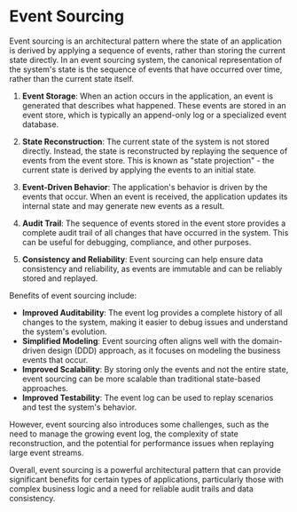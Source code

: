 # Event Sourcing

Event sourcing is an architectural pattern where the state of an application is derived by applying a sequence of events, rather than storing the current state directly. In an event sourcing system, the canonical representation of the system's state is the sequence of events that have occurred over time, rather than the current state itself.

1. **Event Storage**: When an action occurs in the application, an event is generated that describes what happened. These events are stored in an event store, which is typically an append-only log or a specialized event database.

2. **State Reconstruction**: The current state of the system is not stored directly. Instead, the state is reconstructed by replaying the sequence of events from the event store. This is known as "state projection" - the current state is derived by applying the events to an initial state.

3. **Event-Driven Behavior**: The application's behavior is driven by the events that occur. When an event is received, the application updates its internal state and may generate new events as a result.

4. **Audit Trail**: The sequence of events stored in the event store provides a complete audit trail of all changes that have occurred in the system. This can be useful for debugging, compliance, and other purposes.

5. **Consistency and Reliability**: Event sourcing can help ensure data consistency and reliability, as events are immutable and can be reliably stored and replayed.

Benefits of event sourcing include:

- **Improved Auditability**: The event log provides a complete history of all changes to the system, making it easier to debug issues and understand the system's evolution.
- **Simplified Modeling**: Event sourcing often aligns well with the domain-driven design (DDD) approach, as it focuses on modeling the business events that occur.
- **Improved Scalability**: By storing only the events and not the entire state, event sourcing can be more scalable than traditional state-based approaches.
- **Improved Testability**: The event log can be used to replay scenarios and test the system's behavior.

However, event sourcing also introduces some challenges, such as the need to manage the growing event log, the complexity of state reconstruction, and the potential for performance issues when replaying large event streams.

Overall, event sourcing is a powerful architectural pattern that can provide significant benefits for certain types of applications, particularly those with complex business logic and a need for reliable audit trails and data consistency.